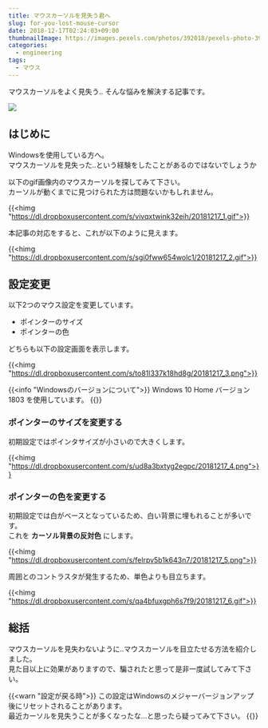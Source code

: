 ```yaml
---
title: マウスカーソルを見失う君へ
slug: for-you-lost-mouse-cursor
date: 2018-12-17T02:24:03+09:00
thumbnailImage: https://images.pexels.com/photos/392018/pexels-photo-392018.jpeg?auto=compress&cs=tinysrgb&dpr=2&h=750&w=1260
categories:
  - engineering
tags:
  - マウス
---
```


マウスカーソルをよく見失う.. そんな悩みを解決する記事です。

<!--more-->

<img src="https://images.pexels.com/photos/392018/pexels-photo-392018.jpeg?auto=compress&cs=tinysrgb&dpr=2&h=750&w=1260"/>

<!--toc-->


はじめに
--------

Windowsを使用している方へ。  
マウスカーソルを見失った..という経験をしたことがあるのではないでしょうか

以下のgif画像内のマウスカーソルを探してみて下さい。  
カーソルが動くまでに見つけられた方は問題ないかもしれません。

{{<himg "https://dl.dropboxusercontent.com/s/vivqxtwink32eih/20181217_1.gif">}}

本記事の対応をすると、これが以下のように見えます。

{{<himg "https://dl.dropboxusercontent.com/s/sgi0fww654wolc1/20181217_2.gif">}}


設定変更
--------

以下2つのマウス設定を変更しています。

* ポインターのサイズ
* ポインターの色

どちらも以下の設定画面を表示します。

{{<himg "https://dl.dropboxusercontent.com/s/to81l337k18hd8g/20181217_3.png">}}

{{<info "Windowsのバージョンについて">}}
Windows 10 Home バージョン 1803 を使用しています。
{{</info>}}


### ポインターのサイズを変更する

初期設定ではポインタサイズが小さいので大きくします。

{{<himg "https://dl.dropboxusercontent.com/s/ud8a3bxtyg2egpc/20181217_4.png">}}


### ポインターの色を変更する

初期設定では白がベースとなっているため、白い背景に埋もれることが多いです。  
これを **カーソル背景の反対色** にします。

{{<himg "https://dl.dropboxusercontent.com/s/felrpv5b1k643n7/20181217_5.png">}}

周囲とのコントラスタが発生するため、単色よりも目立ちます。

{{<himg "https://dl.dropboxusercontent.com/s/qa4bfuxgph6s7f9/20181217_6.gif">}}


総括
----

マウスカーソルを見失わないように..マウスカーソルを目立たせる方法を紹介しました。  
見た目以上に効果がありますので、騙されたと思って是非一度試してみて下さい。

{{<warn "設定が戻る時">}}
この設定はWindowsのメジャーバージョンアップ後にリセットされることがあります。  
最近カーソルを見失うことが多くなったな...と思ったら疑ってみて下さい。
{{</warn>}}
